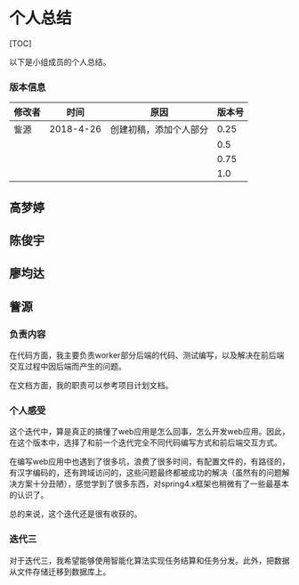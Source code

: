 # 个人总结

[TOC]



以下是小组成员的个人总结。

### 版本信息

| 修改者  | 时间        | 原因          | 版本号  |
| ---- | --------- | ----------- | ---- |
| 訾源   | 2018-4-26 | 创建初稿，添加个人部分 | 0.25 |
|      |           |             | 0.5  |
|      |           |             | 0.75 |
|      |           |             | 1.0  |



## 高梦婷

## 陈俊宇

## 廖均达

## 訾源

### 负责内容

在代码方面，我主要负责worker部分后端的代码、测试编写，以及解决在前后端交互过程中因后端而产生的问题。

在文档方面，我的职责可以参考项目计划文档。

### 个人感受

这个迭代中，算是真正的搞懂了web应用是怎么回事，怎么开发web应用。因此，在这个版本中，选择了和前一个迭代完全不同代码编写方式和前后端交互方式。

在编写web应用中也遇到了很多坑，浪费了很多时间，有配置文件的，有路径的，有汉字编码的，还有跨域访问的，这些问题最终都被成功的解决（虽然有的问题解决方案十分丑陋），感觉学到了很多东西，对spring4.x框架也稍微有了一些最基本的认识了。

总的来说，这个迭代还是很有收获的。

### 迭代三

对于迭代三，我希望能够使用智能化算法实现任务结算和任务分发。此外，把数据从文件存储迁移到数据库上。